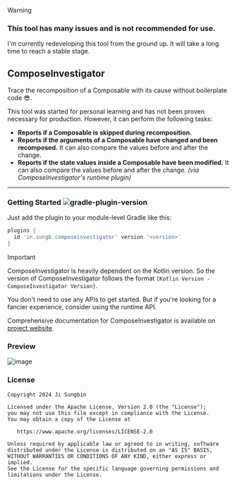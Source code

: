 > [!WARNING]
>
> ### This tool has many issues and is not recommended for use.
>
> I'm currently redeveloping this tool from the ground up. It will take a long time
> to reach a stable stage.

## ComposeInvestigator

Trace the recomposition of a Composable with its cause without boilerplate code 😎.

This tool was started for personal learning and has not been proven necessary for production.
However, it can perform the following tasks:

- **Reports if a Composable is skipped during recomposition.**
- **Reports if the arguments of a Composable have changed and been recomposed.** It can also compare the
  values before and after the change.
- **Reports if the state values inside a Composable have been modified.** It can also compare the values
  before and after the change. *(via ComposeInvestigator's runtime plugin)*

---

### Getting Started ![gradle-plugin-version](https://img.shields.io/maven-central/v/in.sungb.composeinvestigator/composeinvestigator-gradle-plugin?style=flat-square)

Just add the plugin to your module-level Gradle like this:

```groovy
plugins {
  id 'in.sungb.composeinvestigator' version '<version>'
}
```

> [!IMPORTANT]
>
> ComposeInvestigator is heavily dependent on the Kotlin version. So the version of 
> ComposeInvestigator follows the format `[Kotlin Version - ComposeInvestigator Version]`.

You don't need to use any APIs to get started. But if you're looking for a fancier experience,
consider using the runtime API.

Comprehensive documentation for ComposeInvestigator is available
on [project website](https://jisungbin.github.io/ComposeInvestigator).

### Preview

![image](https://github.com/jisungbin/ComposeInvestigator/assets/40740128/98991bd9-97f2-47a7-9cc9-6f9cd1cda0e3)

### License

```
Copyright 2024 Ji Sungbin

Licensed under the Apache License, Version 2.0 (the "License");
you may not use this file except in compliance with the License.
You may obtain a copy of the License at

   https://www.apache.org/licenses/LICENSE-2.0

Unless required by applicable law or agreed to in writing, software
distributed under the License is distributed on an "AS IS" BASIS,
WITHOUT WARRANTIES OR CONDITIONS OF ANY KIND, either express or implied.
See the License for the specific language governing permissions and
limitations under the License.
```
